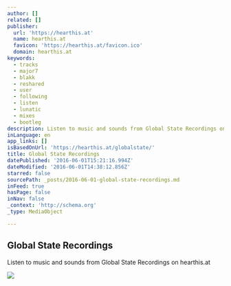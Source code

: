 ```yaml
---
author: []
related: []
publisher:
  url: 'https://hearthis.at'
  name: hearthis.at
  favicon: 'https://hearthis.at/favicon.ico'
  domain: hearthis.at
keywords:
  - tracks
  - major7
  - blakk
  - reshared
  - user
  - following
  - listen
  - lunatic
  - mixes
  - bootleg
description: Listen to music and sounds from Global State Recordings on hearthis.at
inLanguage: en
app_links: []
isBasedOnUrl: 'https://hearthis.at/globalstate/'
title: Global State Recordings
datePublished: '2016-06-01T15:21:16.994Z'
dateModified: '2016-06-01T14:38:12.856Z'
starred: false
sourcePath: _posts/2016-06-01-global-state-recordings.md
inFeed: true
hasPage: false
inNav: false
_context: 'http://schema.org'
_type: MediaObject

---
```

<article style=""><h1>Global State Recordings</h1><p>Listen to music and sounds from Global State Recordings on hearthis.at</p><img src="https://media.hearthis.at/cache/images_cdn/og/512/b1f4ebbe37ce3e39aa8bf7f3233f84c5_w512_h512_crop4.jpg" /></article>
